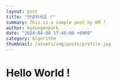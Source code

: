 ```yaml
---
layout: post
title: "안녕하세요 !"
summary: This is a sample post by KM !
author: kyoungmopark
date: "2024-04-04 17:46:00 +0900"
category: Algorithm
thumbnail: /assets/img/posts/profile.jpg
---
```


# Hello World !
